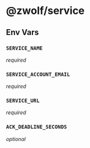 # @zwolf/service

## Env Vars

### `SERVICE_NAME`

_required_

### `SERVICE_ACCOUNT_EMAIL`

_required_

### `SERVICE_URL`

_required_

### `ACK_DEADLINE_SECONDS`

_optional_
